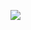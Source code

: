 ![](https://github-readme-stats.vercel.app/api/top-langs/?username=marcgallant&theme=white&hide_border=false&include_all_commits=false&count_private=false&layout=compact)
